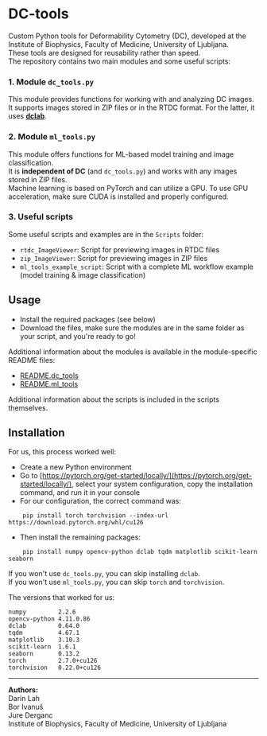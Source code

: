 # DC-tools

Custom Python tools for Deformability Cytometry (DC), developed at the Institute of Biophysics, Faculty of Medicine, University of Ljubljana.  
These tools are designed for reusability rather than speed.  
The repository contains two main modules and some useful scripts:

### 1. Module `dc_tools.py`
This module provides functions for working with and analyzing DC images. It supports images stored in ZIP files or in the RTDC format. For the latter, it uses [**dclab**](https://github.com/DC-analysis/dclab).

### 2. Module `ml_tools.py`
This module offers functions for ML-based model training and image classification.  
It is **independent of DC** (and `dc_tools.py`) and works with any images stored in ZIP files.  
Machine learning is based on PyTorch and can utilize a GPU. To use GPU acceleration, make sure CUDA is installed and properly configured.

### 3. Useful scripts
Some useful scripts and examples are in the `Scripts` folder:
- `rtdc_ImageViewer`: Script for previewing images in RTDC files
- `zip_ImageViewer`: Script for previewing images in ZIP files
- `ml_tools_example_script`: Script with a complete ML workflow example (model training & image classification)

## Usage

- Install the required packages (see below)
- Download the files, make sure the modules are in the same folder as your script, and you're ready to go!

Additional information about the modules is available in the module-specific README files:
- [README.dc_tools](README.dc_tools.md)
- [README.ml_tools](README.ml_tools.md)

Additional information about the scripts is included in the scripts themselves.



## Installation

For us, this process worked well:

- Create a new Python environment  
- Go to [https://pytorch.org/get-started/locally/](https://pytorch.org/get-started/locally/), select your system configuration, copy the installation command, and run it in your console  
- For our configuration, the correct command was:

```
    pip install torch torchvision --index-url https://download.pytorch.org/whl/cu126
```

- Then install the remaining packages:

```
    pip install numpy opencv-python dclab tqdm matplotlib scikit-learn seaborn
```

If you won't use `dc_tools.py`, you can skip installing `dclab`.  
If you won't use `ml_tools.py`, you can skip `torch` and `torchvision`.  

The versions that worked for us:
```
numpy         2.2.6
opencv-python 4.11.0.86
dclab         0.64.0
tqdm          4.67.1
matplotlib    3.10.3
scikit-learn  1.6.1
seaborn       0.13.2
torch         2.7.0+cu126
torchvision   0.22.0+cu126
```

---

**Authors:**  
Darin Lah  
Bor Ivanuš  
Jure Derganc  
Institute of Biophysics, Faculty of Medicine, University of Ljubljana
